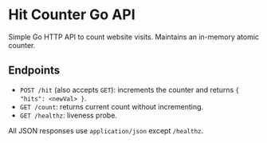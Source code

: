# Hit Counter Go API

Simple Go HTTP API to count website visits. Maintains an in-memory atomic counter.

## Endpoints

- `POST /hit` (also accepts `GET`): increments the counter and returns `{ "hits": <newVal> }`.
- `GET /count`: returns current count without incrementing.
- `GET /healthz`: liveness probe.

All JSON responses use `application/json` except `/healthz`.